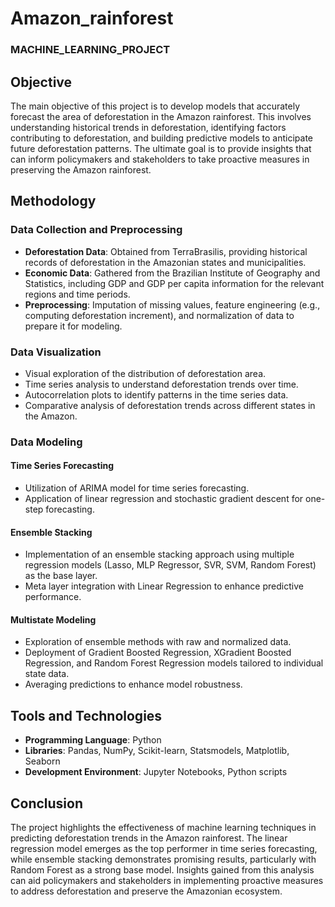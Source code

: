 # Amazon_rainforest

### MACHINE_LEARNING_PROJECT
## Objective
The main objective of this project is to develop models that accurately forecast the area of deforestation in the Amazon rainforest. This involves understanding historical trends in deforestation, identifying factors contributing to deforestation, and building predictive models to anticipate future deforestation patterns. The ultimate goal is to provide insights that can inform policymakers and stakeholders to take proactive measures in preserving the Amazon rainforest.

## Methodology
### Data Collection and Preprocessing
- **Deforestation Data**: Obtained from TerraBrasilis, providing historical records of deforestation in the Amazonian states and municipalities.
- **Economic Data**: Gathered from the Brazilian Institute of Geography and Statistics, including GDP and GDP per capita information for the relevant regions and time periods.
- **Preprocessing**: Imputation of missing values, feature engineering (e.g., computing deforestation increment), and normalization of data to prepare it for modeling.

### Data Visualization
- Visual exploration of the distribution of deforestation area.
- Time series analysis to understand deforestation trends over time.
- Autocorrelation plots to identify patterns in the time series data.
- Comparative analysis of deforestation trends across different states in the Amazon.

### Data Modeling
#### Time Series Forecasting
- Utilization of ARIMA model for time series forecasting.
- Application of linear regression and stochastic gradient descent for one-step forecasting.

#### Ensemble Stacking
- Implementation of an ensemble stacking approach using multiple regression models (Lasso, MLP Regressor, SVR, SVM, Random Forest) as the base layer.
- Meta layer integration with Linear Regression to enhance predictive performance.

#### Multistate Modeling
- Exploration of ensemble methods with raw and normalized data.
- Deployment of Gradient Boosted Regression, XGradient Boosted Regression, and Random Forest Regression models tailored to individual state data.
- Averaging predictions to enhance model robustness.

## Tools and Technologies
- **Programming Language**: Python
- **Libraries**: Pandas, NumPy, Scikit-learn, Statsmodels, Matplotlib, Seaborn
- **Development Environment**: Jupyter Notebooks, Python scripts

## Conclusion
The project highlights the effectiveness of machine learning techniques in predicting deforestation trends in the Amazon rainforest. The linear regression model emerges as the top performer in time series forecasting, while ensemble stacking demonstrates promising results, particularly with Random Forest as a strong base model. Insights gained from this analysis can aid policymakers and stakeholders in implementing proactive measures to address deforestation and preserve the Amazonian ecosystem.



